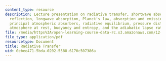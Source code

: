 ```yaml
---
content_type: resource
description: Lecture presentation on radiative transfer, shortwave absorption, shortwave
  reflection, longwave absorption, Planck's law, absorption and emission in a gas,
  principal atmospheric absorbers, radiative equilibrium, pressure distribution in
  atmosphere at rest, buoyancy and entropy, and the adiabatic lapse rate.
file: /media/https%3A/open-learning-course-data-rc.s3.amazonaws.com/12-842-climate-physics-and-chemistry-fall-2008/0ebee4715bda020255886170c507386a_part3_lec2.pdf
file_type: application/pdf
resourcetype: Document
title: Radiative Transfer
uid: 0ebee471-5bda-0202-5588-6170c507386a
---
```

